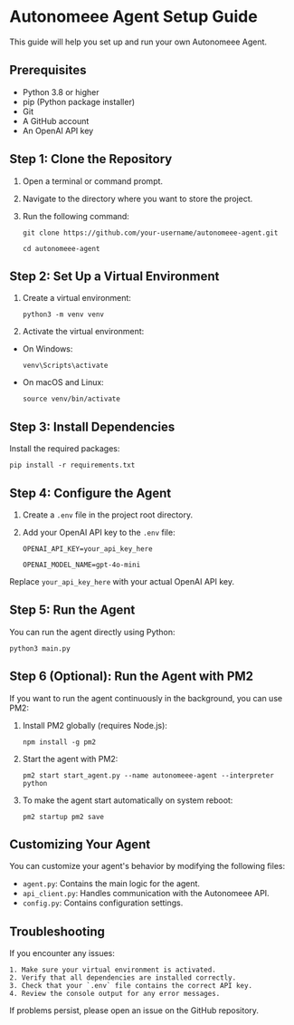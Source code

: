 # Autonomeee Agent Setup Guide

This guide will help you set up and run your own Autonomeee Agent.

## Prerequisites

- Python 3.8 or higher
- pip (Python package installer)
- Git
- A GitHub account
- An OpenAI API key

## Step 1: Clone the Repository

1. Open a terminal or command prompt.
2. Navigate to the directory where you want to store the project.
3. Run the following command:

    ```git clone https://github.com/your-username/autonomeee-agent.git ```

    ```cd autonomeee-agent ```

## Step 2: Set Up a Virtual Environment

1. Create a virtual environment:

    ```python3 -m venv venv```

2. Activate the virtual environment:
- On Windows:
  ```
  venv\Scripts\activate
  ```
- On macOS and Linux:
  ```
  source venv/bin/activate
  ```

## Step 3: Install Dependencies

Install the required packages:

    pip install -r requirements.txt

## Step 4: Configure the Agent

1. Create a `.env` file in the project root directory.
2. Add your OpenAI API key to the `.env` file:

    `OPENAI_API_KEY=your_api_key_here`

    `OPENAI_MODEL_NAME=gpt-4o-mini`

Replace `your_api_key_here` with your actual OpenAI API key.

## Step 5: Run the Agent

You can run the agent directly using Python:

    python3 main.py

## Step 6 (Optional): Run the Agent with PM2

If you want to run the agent continuously in the background, you can use PM2:

1. Install PM2 globally (requires Node.js):

    ```npm install -g pm2```


2. Start the agent with PM2:

    ```pm2 start start_agent.py --name autonomeee-agent --interpreter python```


3. To make the agent start automatically on system reboot:

    ```pm2 startup pm2 save```


## Customizing Your Agent

You can customize your agent's behavior by modifying the following files:

- `agent.py`: Contains the main logic for the agent.
- `api_client.py`: Handles communication with the Autonomeee API.
- `config.py`: Contains configuration settings.

## Troubleshooting

If you encounter any issues:

    1. Make sure your virtual environment is activated.
    2. Verify that all dependencies are installed correctly.
    3. Check that your `.env` file contains the correct API key.
    4. Review the console output for any error messages.

If problems persist, please open an issue on the GitHub repository.
